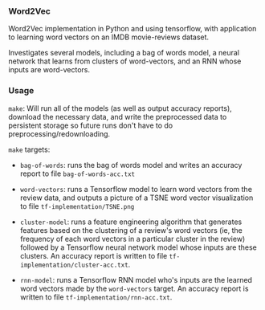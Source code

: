 ### Word2Vec
Word2Vec implementation in Python and using tensorflow, 
with application to learning word vectors on an IMDB
movie-reviews dataset. 

Investigates several models, including a bag of words model, a neural network that learns from clusters of word-vectors, and an RNN whose inputs are word-vectors. 

### Usage

`make`: Will run all of the models (as well as output accuracy reports), download the necessary data, and write the preprocessed data to persistent storage so future runs don't have to do preprocessing/redownloading.
	
`make` targets: 
	
- `bag-of-words`: runs the bag of words model and writes an accuracy report to file `bag-of-words-acc.txt`
		
- `word-vectors`: runs a Tensorflow model to learn word vectors from the review data, and outputs a picture of a TSNE word vector visualization to file `tf-implementation/TSNE.png`
		
- `cluster-model`: runs a feature engineering algorithm that generates features based on the clustering of a review's word vectors (ie, the frequency of each word vectors in a particular cluster in the review) followed by a Tensorflow neural network model whose inputs are these clusters. An accuracy report is written to file `tf-implementation/cluster-acc.txt`.
		
- `rnn-model`: runs a Tensorflow RNN model who's inputs are the learned word vectors made by the `word-vectors` target. An accuracy report is written to file `tf-implementation/rnn-acc.txt`. 


